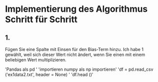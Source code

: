 # Implementierung des Algorithmus Schritt für Schritt
## 1.
Fügen Sie eine Spalte mit Einsen für den Bias-Term hinzu. Ich habe 1 gewählt, weil sich dieser Wert nicht ändert, wenn Sie einen mit einem beliebigen Wert multiplizieren.

'Pandas als pd '
'importieren numpy als np importieren'
'df = pd.read_csv ('ex1data2.txt', header = None) '
'df.head ()'
